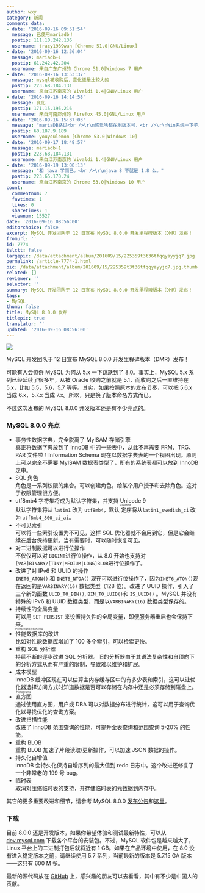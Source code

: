 ```yaml
---
author: wxy
category: 新闻
comments_data:
- date: '2016-09-16 09:51:54'
  message: 已使用mariadb！
  postip: 111.10.242.136
  username: tracy1989wan [Chrome 51.0|GNU/Linux]
- date: '2016-09-16 12:36:04'
  message: mariadb+1
  postip: 61.242.42.204
  username: 来自广东广州的 Chrome 51.0|Windows 7 用户
- date: '2016-09-16 13:53:37'
  message: mysql被收购后，变化还是比较大的
  postip: 223.68.184.131
  username: 来自江苏南京的 Vivaldi 1.4|GNU/Linux 用户
- date: '2016-09-16 14:14:58'
  message: 变化
  postip: 171.15.195.216
  username: 来自河南郑州的 Firefox 45.0|GNU/Linux 用户
- date: '2016-09-16 15:37:03'
  message: "mariaDB路过<br />\r\n感觉啥都在刷版本号，<br />\r\nWin系统一下子刷到10，bug满天飞；<br />\r\n三星直接来了个Note7，挺清真的！"
  postip: 60.187.9.189
  username: youyoulemon [Chrome 53.0|Windows 10]
- date: '2016-09-17 18:48:57'
  message: mariadb+1
  postip: 223.68.184.131
  username: 来自江苏南京的 Vivaldi 1.4|GNU/Linux 用户
- date: '2016-09-19 13:00:13'
  message: "和 java 学而已。<br />\r\njava 8 不就是 1.8 么。"
  postip: 223.65.170.24
  username: 来自江苏南京的 Chrome 53.0|Windows 10 用户
count:
  commentnum: 7
  favtimes: 1
  likes: 0
  sharetimes: 1
  viewnum: 15527
date: '2016-09-16 08:56:00'
editorchoice: false
excerpt: MySQL 开发团队于 12 日宣布 MySQL 8.0.0 开发里程碑版本（DMR）发布！
fromurl: ''
id: 7774
islctt: false
largepic: /data/attachment/album/201609/15/225359t3t36tfqqyayyjq7.jpg
permalink: /article-7774-1.html
pic: /data/attachment/album/201609/15/225359t3t36tfqqyayyjq7.jpg.thumb.jpg
related: []
reviewer: ''
selector: ''
summary: MySQL 开发团队于 12 日宣布 MySQL 8.0.0 开发里程碑版本（DMR）发布！
tags:
- MySQL
thumb: false
title: MySQL 8.0.0 发布
titlepic: true
translator: ''
updated: '2016-09-16 08:56:00'
---
```


![](/data/attachment/album/201609/15/225359t3t36tfqqyayyjq7.jpg)


MySQL 开发团队于 12 日宣布 MySQL 8.0.0 开发里程碑版本（DMR）发布！


可能有人会惊奇 MySQL 为何从 5.x 一下跳跃到了 8.0。事实上，MySQL 5.x 系列已经延续了很多年，从被 Oracle 收购之前就是 5.1，而收购之后一直维持在 5.x，比如 5.5，5.6，5.7 等等。其实，如果按照原本的发布节奏，可以把 5.6.x 当成 6.x，5.7.x 当成 7.x。所以，只是换了版本命名方式而已。


不过这次发布的 MySQL 8.0.0 开发版本还是有不少亮点的。


### MySQL 8.0.0 亮点


* 事务性数据字典，完全脱离了 MyISAM 存储引擎  
真正将数据字典放到了 InnoDB 中的一些表中，从此不再需要 FRM、TRG、PAR 文件啦！Information Schema 现在以数据字典表的一个视图出现。原则上可以完全不需要 MyISAM 数据表类型了，所有的系统表都可以放到 InnoDB 之中。
* SQL 角色  
角色是一系列权限的集合。可以创建角色，给某个用户授予和去除角色。这对于权限管理很方便。
* utf8mb4 字符集将成为默认字符集，并支持 Unicode 9  
默认字符集将从 `latin1` 改为 `utf8mb4`，默认<ruby> 定序 <rp>  （ </rp> <rt>  collation </rt> <rp>  ） </rp></ruby>将从`latin1_swedish_ci` 改为 `utf8mb4_800_ci_ai`。
* 不可见索引  
可以将一些索引设置为不可见，这样 SQL 优化器就不会用到它，但是它会继续在后台保持更新。当有需要时，可以随时恢复可见。
* 对二进制数据可以进行位操作  
不仅仅可以对 `BIGINT`进行位操作，从 8.0 开始也支持对 `[VAR]BINARY/[TINY|MEDIUM|LONG]BLOB`进行位操作了。
* 改进了对 IPv6 和 UUID 的操作  
`INET6_ATON()` 和 `INET6_NTOA()` 现在可以进行位操作了，因为`INET6_ATON()`现在返回的是`VARBINARY(16)` 数据类型（128 位）。改进了 UUID 操作，引入了三个新的函数 `UUID_TO_BIN()`, `BIN_TO_UUID()`和 `IS_UUID()` 。MySQL 并没有特殊的 IPv6 和 UUID 数据类型，而是以`VARBINARY(16)` 数据类型保存的。
* 持续性的全局变量  
可以用 `SET PERSIST` 来设置持久性的全局变量，即便服务器重启也会保持下来。
* <ruby> 性能数据库 <rp>  （ </rp> <rt>  Performance Schema </rt> <rp>  ） </rp></ruby>的改进  
比如对性能数据库增加了 100 多个索引，可以检索更快。
* 重构 SQL 分析器  
持续不断的逐步改进 SQL 分析器。旧的分析器由于其语法复杂性和自顶向下的分析方式从而有严重的限制，导致难以维护和扩展。
* 成本模型  
InnoDB 缓冲区现在可以估算主内存缓存区中的有多少表和索引，这可以让优化器选择访问方式时知道数据是否可以存储在内存中还是必须存储到磁盘上。
* <ruby> 直方图 <rp>  （ </rp> <rt>  Histograms </rt> <rp>  ） </rp></ruby>  
通过使用直方图，用户或 DBA 可以对数据分布进行统计，这可以用于查询优化以寻找优化的查询方案。
* 改进扫描性能  
改进了 InnoDB 范围查询的性能，可提升全表查询和范围查询 5-20% 的性能。
* 重构 BLOB  
重构 BLOB 加速了片段读取/更新操作，可以加速 JSON 数据的操作。
* 持久化自增值  
InnoDB 会持久化保持自增序列的最大值到 redo 日志中。这个改进还修复了一个非常老的 199 号 bug。
* 临时表  
取消对压缩临时表的支持，并存储临时表的元数据到内存中。


其它的更多重要改进和细节，请参考 MySQL 8.0.0 [发布公告](http://dev.mysql.com/doc/relnotes/mysql/8.0/en/)和[这里](http://mysqlserverteam.com/the-mysql-8-0-0-milestone-release-is-available/)。


### 下载


目前 8.0.0 还是开发版本，如果你希望体验和测试最新特性，可以从 [dev.mysql.com](http://dev.mysql.com/downloads/mysql/) 下载各个平台的安装包。不过，MySQL 软件包是越来越大了，Linux 平台上的二进制打包后就将近有 1 GB。如果在产品环境中使用，在 8.0 没有进入稳定版本之前，请继续使用 5.7 系列，当前最新的版本是 5.7.15 GA 版本——这只有 600 M 多。


最新的源代码放在 [GitHub](https://github.com/mysql/mysql-server) 上，感兴趣的朋友可以去看看，其中有不少是中国人的贡献。